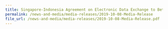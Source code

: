 ```yaml
---
title: Singapore-Indonesia Agreement on Electronic Data Exchange to Better Facilitate and Secure Trade 
permalink: /news-and-media/media-releases/2019-10-08-Media-Release
file_url: /news-and-media/media-releases/2019-10-08-Media-Release.pdf
---
```

